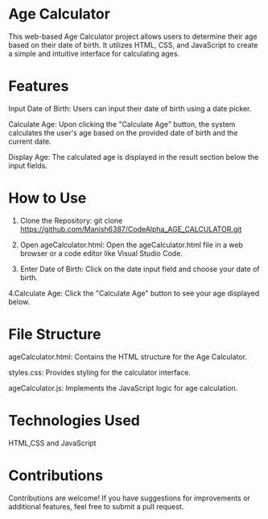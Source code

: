 # Age Calculator
This web-based Age Calculator project allows users to determine their age based on their date of birth. It utilizes HTML, CSS, and JavaScript to create a simple and intuitive interface for calculating ages.

# Features
Input Date of Birth: Users can input their date of birth using a date picker.

Calculate Age: Upon clicking the "Calculate Age" button, the system calculates the user's age based on the provided date of birth and the current date.

Display Age: The calculated age is displayed in the result section below the input fields.

# How to Use
1. Clone the Repository:
git clone https://github.com/Manish6387/CodeAlpha_AGE_CALCULATOR.git

2. Open ageCalculator.html:
Open the ageCalculator.html file in a web browser or a code editor like Visual Studio Code.

3. Enter Date of Birth:
Click on the date input field and choose your date of birth.

4.Calculate Age:
Click the "Calculate Age" button to see your age displayed below.

# File Structure
ageCalculator.html: Contains the HTML structure for the Age Calculator.

styles.css: Provides styling for the calculator interface.

ageCalculator.js: Implements the JavaScript logic for age calculation.

# Technologies Used
 HTML,CSS and JavaScript
 
# Contributions
Contributions are welcome! If you have suggestions for improvements or additional features, feel free to submit a pull request.
